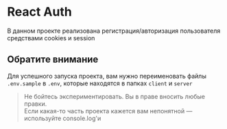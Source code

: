 # React Auth

В данном проекте реализована регистрация/авторизация пользователя средствами cookies и session

## Обратите внимание

Для успешного запуска проекта, вам нужно переименовать файлы `.env.sample` в `.env`,
которые находятся в папках `client` и `server`

> Не бойтесь экспериментировать. Вы в праве вносить любые правки.  
> Если какая-то часть проекта кажется вам непонятной — используйте console.log'и
